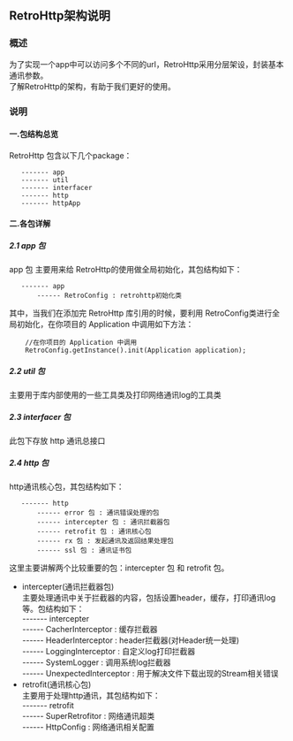 ## RetroHttp架构说明

### 概述
为了实现一个app中可以访问多个不同的url，RetroHttp采用分层架设，封装基本通讯参数。  
了解RetroHttp的架构，有助于我们更好的使用。

### 说明
#### 一.包结构总览
RetroHttp 包含以下几个package：
```
   ------- app
   ------- util
   ------- interfacer
   ------- http
   ------- httpApp
```
#### 二.各包详解
##### 2.1 app 包
app 包 主要用来给 RetroHttp的使用做全局初始化，其包结构如下：
```
   ------- app
       ------ RetroConfig : retrohttp初始化类    
```
其中，当我们在添加完 RetroHttp 库引用的时候，要利用 RetroConfig类进行全局初始化，在你项目的 Application 中调用如下方法：
```
    //在你项目的 Application 中调用 
    RetroConfig.getInstance().init(Application application);
```
##### 2.2 util 包
主要用于库内部使用的一些工具类及打印网络通讯log的工具类

##### 2.3 interfacer 包
此包下存放 http 通讯总接口

##### 2.4 http 包
http通讯核心包，其包结构如下：
```
   ------- http
       ------ error 包 : 通讯错误处理的包 
       ------ intercepter 包 : 通讯拦截器包 
       ------ retrofit 包 : 通讯核心包
       ------ rx 包 : 发起通讯及返回结果处理包
       ------ ssl 包 : 通讯证书包
```
这里主要讲解两个比较重要的包：intercepter 包 和 retrofit 包。  
- intercepter(通讯拦截器包)  
主要处理通讯中关于拦截器的内容，包括设置header，缓存，打印通讯log等。包结构如下：  
   ------- intercepter  
       ------ CacherInterceptor : 缓存拦截器  
       ------ HeaderInterceptor : header拦截器(对Header统一处理)  
       ------ LoggingInterceptor : 自定义log打印拦截器   
       ------ SystemLogger : 调用系统log拦截器   
       ------ UnexpectedInterceptor : 用于解决文件下载出现的Stream相关错误     
- retrofit(通讯核心包)    
主要用于处理http通讯，其包结构如下：   
   ------- retrofit   
       ------ SuperRetrofitor : 网络通讯超类   
       ------ HttpConfig : 网络通讯相关配置     

































